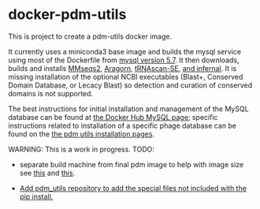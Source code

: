 # docker-pdm-utils

This is project to create a pdm-utils docker image.

It currently uses a miniconda3 base image and builds the mysql service using most of the Dockerfile from 
[mysql version 5.7](https://github.com/docker-library/mysql/tree/master/5.7). 
It then downloads, builds and installs 
[MMseqs2](https://github.com/soedinglab/mmseqs2), 
[Aragorn](http://130.235.244.92/ARAGORN/), 
[tRNAscan-SE](http://trna.ucsc.edu/), 
[and infernal](http://eddylab.org/infernal/). 
It is missing installation of the optional NCBI executables (Blast+, Conserved Domain Database, or Lecacy Blast) 
so detection and curation of conserved domains is not supported. 

The best instructions for initial installation and management of the MySQL database can be found at 
[the Docker Hub MySQL page](https://hub.docker.com/_/mysql); specific instructions related to installation of
a specific phage database can be found on the 
 [the pdm utils installation pages](https://pdm-utils.readthedocs.io/en/latest/installation.html).

WARNING: This is a work in progress. TODO: 

+ separate build machine from final pdm image to help with image size 
see [this](https://forums.docker.com/t/best-practices-for-git-clone-make-etc-via-dockerfile-run/79152) and 
[this](https://docs.docker.com/develop/develop-images/multistage-build/). 

+ [Add pdm_utils repository to add the special files not included with the pip install. ](https://pdm-utils.readthedocs.io/en/latest/installation/install_pdm_utils_repo.html#install-pdm-utils-repo)
